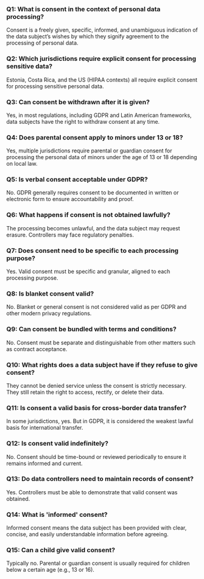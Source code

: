 ### Q1: What is consent in the context of personal data processing?

Consent is a freely given, specific, informed, and unambiguous indication of the data subject’s wishes by which they signify agreement to the processing of personal data.

### Q2: Which jurisdictions require explicit consent for processing sensitive data?

Estonia, Costa Rica, and the US (HIPAA contexts) all require explicit consent for processing sensitive personal data.

### Q3: Can consent be withdrawn after it is given?

Yes, in most regulations, including GDPR and Latin American frameworks, data subjects have the right to withdraw consent at any time.

### Q4: Does parental consent apply to minors under 13 or 18?

Yes, multiple jurisdictions require parental or guardian consent for processing the personal data of minors under the age of 13 or 18 depending on local law.

### Q5: Is verbal consent acceptable under GDPR?

No. GDPR generally requires consent to be documented in written or electronic form to ensure accountability and proof.

### Q6: What happens if consent is not obtained lawfully?

The processing becomes unlawful, and the data subject may request erasure. Controllers may face regulatory penalties.

### Q7: Does consent need to be specific to each processing purpose?

Yes. Valid consent must be specific and granular, aligned to each processing purpose.

### Q8: Is blanket consent valid?

No. Blanket or general consent is not considered valid as per GDPR and other modern privacy regulations.

### Q9: Can consent be bundled with terms and conditions?

No. Consent must be separate and distinguishable from other matters such as contract acceptance.

### Q10: What rights does a data subject have if they refuse to give consent?

They cannot be denied service unless the consent is strictly necessary. They still retain the right to access, rectify, or delete their data.

### Q11: Is consent a valid basis for cross-border data transfer?

In some jurisdictions, yes. But in GDPR, it is considered the weakest lawful basis for international transfer.

### Q12: Is consent valid indefinitely?

No. Consent should be time-bound or reviewed periodically to ensure it remains informed and current.

### Q13: Do data controllers need to maintain records of consent?

Yes. Controllers must be able to demonstrate that valid consent was obtained.

### Q14: What is 'informed' consent?

Informed consent means the data subject has been provided with clear, concise, and easily understandable information before agreeing.

### Q15: Can a child give valid consent?

Typically no. Parental or guardian consent is usually required for children below a certain age (e.g., 13 or 16).

